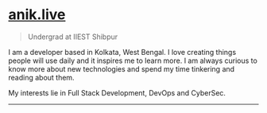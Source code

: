 # [anik.live](http://anik.live)

> Undergrad at IIEST Shibpur

I am a developer based in Kolkata, West Bengal. I love creating things people will use daily and it inspires me to learn more. I am always curious to know more about new technologies and spend my time tinkering and reading about them.

My interests lie in Full Stack Development, DevOps and CyberSec.

---
